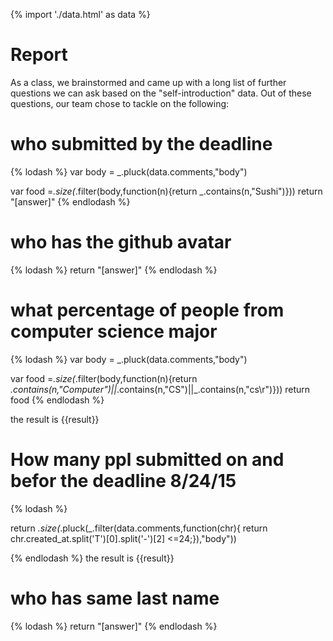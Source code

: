 {% import './data.html' as data %}

# Report

As a class, we brainstormed and came up with a long list of further questions we can ask based
on the "self-introduction" data. Out of these questions, our team chose to tackle on
the following:

# who submitted by the deadline


{% lodash %}
var body = _.pluck(data.comments,"body")
 
 var food =_.size(_.filter(body,function(n){return _.contains(n,"Sushi")}))
return "[answer]"
{% endlodash %}

# who has the github avatar


{% lodash %}
return "[answer]"
{% endlodash %}

# what percentage of people from computer science major

{% lodash %}
var body = _.pluck(data.comments,"body")
 
 var food =_.size(_.filter(body,function(n){return _.contains(n,"Computer")||_.contains(n,"CS")||_.contains(n,"cs\r")}))
return food
{% endlodash %}

the result is {{result}}
# How many ppl submitted on and befor the deadline 8/24/15

{% lodash %}

return _.size(_.pluck(_.filter(data.comments,function(chr){
                            return chr.created_at.split('T')[0].split('-')[2] <=24;}),"body"))

{% endlodash %}
the result is {{result}}
# who has same last name

{% lodash %}
return "[answer]"
{% endlodash %}
